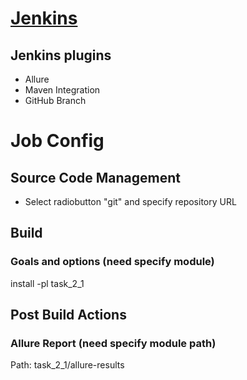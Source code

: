 # [Jenkins](https://www.jenkins.io/doc/book/installing/linux/)


## Jenkins plugins
- Allure
- Maven Integration
- GitHub Branch

# Job Config

## Source Code Management<br>
 - Select radiobutton "git" and specify repository URL

## Build
### Goals and options (need specify module)
install -pl task_2_1 

## Post Build Actions
### Allure Report (need specify module path)
Path: task_2_1/allure-results

